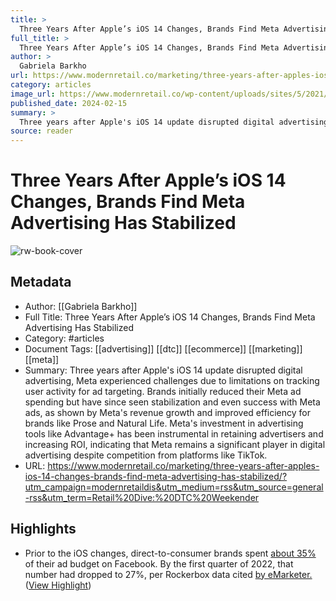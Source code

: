 ```yaml
---
title: >
  Three Years After Apple’s iOS 14 Changes, Brands Find Meta Advertising Has Stabilized
full_title: >
  Three Years After Apple’s iOS 14 Changes, Brands Find Meta Advertising Has Stabilized
author: >
  Gabriela Barkho
url: https://www.modernretail.co/marketing/three-years-after-apples-ios-14-changes-brands-find-meta-advertising-has-stabilized/?utm_campaign=modernretaildis&utm_medium=rss&utm_source=general-rss&utm_term=Retail%20Dive:%20DTC%20Weekender
category: articles
image_url: https://www.modernretail.co/wp-content/uploads/sites/5/2021/10/instagram-facebook-revenue-e1660858121932.png
published_date: 2024-02-15
summary: >
  Three years after Apple's iOS 14 update disrupted digital advertising, Meta experienced challenges due to limitations on tracking user activity for ad targeting. Brands initially reduced their Meta ad spending but have since seen stabilization and even success with Meta ads, as shown by Meta's revenue growth and improved efficiency for brands like Prose and Natural Life. Meta's investment in advertising tools like Advantage+ has been instrumental in retaining advertisers and increasing ROI, indicating that Meta remains a significant player in digital advertising despite competition from platforms like TikTok.
source: reader
---
```

# Three Years After Apple’s iOS 14 Changes, Brands Find Meta Advertising Has Stabilized

![rw-book-cover](https://www.modernretail.co/wp-content/uploads/sites/5/2021/10/instagram-facebook-revenue-e1660858121932.png)

## Metadata
- Author: [[Gabriela Barkho]]
- Full Title: Three Years After Apple’s iOS 14 Changes, Brands Find Meta Advertising Has Stabilized
- Category: #articles
- Document Tags: [[advertising]] [[dtc]] [[ecommerce]] [[marketing]] [[meta]] 
- Summary: Three years after Apple's iOS 14 update disrupted digital advertising, Meta experienced challenges due to limitations on tracking user activity for ad targeting. Brands initially reduced their Meta ad spending but have since seen stabilization and even success with Meta ads, as shown by Meta's revenue growth and improved efficiency for brands like Prose and Natural Life. Meta's investment in advertising tools like Advantage+ has been instrumental in retaining advertisers and increasing ROI, indicating that Meta remains a significant player in digital advertising despite competition from platforms like TikTok.
- URL: https://www.modernretail.co/marketing/three-years-after-apples-ios-14-changes-brands-find-meta-advertising-has-stabilized/?utm_campaign=modernretaildis&utm_medium=rss&utm_source=general-rss&utm_term=Retail%20Dive:%20DTC%20Weekender

## Highlights
- Prior to the iOS changes, direct-to-consumer brands spent [about 35%](https://www.modernretail.co/technology/there-are-headwinds-happening-in-the-industry-inside-metas-post-ios14-strategy/) of their ad budget on Facebook. By the first quarter of 2022, that number had dropped to 27%, per Rockerbox data cited [by eMarketer.](https://www.insiderintelligence.com/content/d2c-brands-2022) ([View Highlight](https://read.readwise.io/read/01hq5n0m85yfrby2t5450k17b0))


